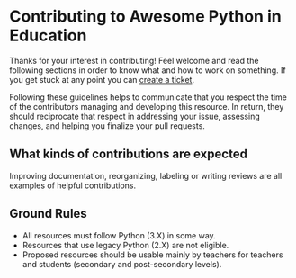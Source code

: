 # Contributing to Awesome Python in Education

Thanks for your interest in contributing! Feel welcome and read the following sections in order to know what and how to work on something. If you get stuck at any point you can [create a ticket](https://github.com/quobit/awesome-python-in-education/issues/new).

Following these guidelines helps to communicate that you respect the time of the contributors managing and developing this resource. In return, they should reciprocate that respect in addressing your issue, assessing changes, and helping you finalize your pull requests.

## What kinds of contributions are expected

Improving documentation, reorganizing, labeling or writing reviews are all examples of helpful contributions.

## Ground Rules

* All resources must follow Python (3.X) in some way.
* Resources that use legacy Python (2.X) are not eligible.
* Proposed resources should be usable mainly by teachers for teachers and students (secondary and post-secondary levels).

